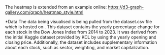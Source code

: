 The heatmap is extended from an example online: https://d3-graph-gallery.com/graph/heatmap_style.html

*Data
The data being visualised is being pulled from the dataset.csv file which is hosted on . This dataset contains the yearly percentage change for each stock in the Dow Jones Index from 2014 to 2023. It was derived from the initial Kaggle dataset provided by KCL by using the yearly opening and closing price. Additionally, the dataset includes supplementary information about each stock, such as sector, weighting, and market capitalization.


